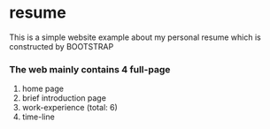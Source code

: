 # resume

This is a simple website example about my personal resume which is constructed by BOOTSTRAP<br>
<h3>The web mainly contains 4 full-page</h3>
<ol>
	<li>home page</li>
	<li>brief introduction page</li>
	<li>work-experience (total: 6)</li>
	<li>time-line</li>
</ol>
